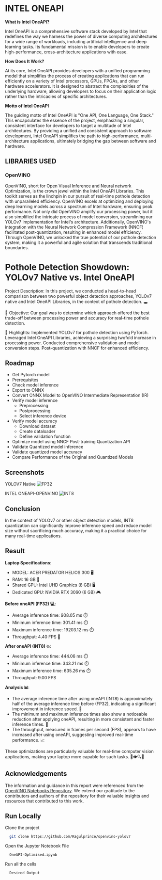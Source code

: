 # INTEL ONEAPI

**What is Intel OneAPI?**

Intel OneAPI is a comprehensive software stack developed by Intel that redefines the way we harness the power of diverse computing architectures for a wide range of workloads, including artificial intelligence and deep learning tasks. Its fundamental mission is to enable developers to create high-performance, cross-architecture applications with ease.

**How Does It Work?**

At its core, Intel OneAPI provides developers with a unified programming model that simplifies the process of creating applications that can run efficiently on a variety of Intel processors, GPUs, FPGAs, and other hardware accelerators. It is designed to abstract the complexities of the underlying hardware, allowing developers to focus on their application logic rather than the intricacies of specific architectures.

**Motto of Intel OneAPI**

The guiding motto of Intel OneAPI is "One API, One Language, One Stack." This encapsulates the essence of the project, emphasizing a singular, consistent interface for developers to target a multitude of Intel architectures. By providing a unified and consistent approach to software development, Intel OneAPI simplifies the path to high-performance, multi-architecture applications, ultimately bridging the gap between software and hardware.

## LIBRARIES USED

### OpenVINO

OpenVINO, short for Open Visual Inference and Neural network Optimization, is the crown jewel within the Intel OneAPI Libraries. This toolkit serves as the linchpin in our pursuit of real-time pothole detection with unparalleled efficiency. OpenVINO excels at optimizing and deploying deep learning models across a spectrum of Intel hardware, ensuring peak performance. Not only did OpenVINO amplify our processing power, but it also simplified the intricate process of model conversion, streamlining our YOLOv7 implementation for Intel's architecture. Additionally, OpenVINO's integration with the Neural Network Compression Framework (NNCF) facilitated post-quantization, resulting in enhanced model efficiency. Through OpenVINO, we unlocked the true potential of our pothole detection system, making it a powerful and agile solution that transcends traditional boundaries.


# Pothole Detection Showdown: YOLOv7 Native vs. Intel OneAPI
Project Description:
In this project, we conducted a head-to-head comparison between two powerful object detection approaches, YOLOv7 native and Intel OneAPI Libraries, in the context of pothole detection. 🕳️

📌 Objective: Our goal was to determine which approach offered the best trade-off between processing power and accuracy for real-time pothole detection. 

🚀 Highlights: Implemented YOLOv7 for pothole detection using PyTorch. Leveraged Intel OneAPI Libraries, achieving a surprising twofold increase in processing power. Conducted comprehensive validation and model conversion steps. Post-quantization with NNCF for enhanced efficiency.


## Roadmap

- Get Pytorch model
- Prerequisites
- Check model inference
- Export to ONNX
- Convert ONNX Model to OpenVINO Intermediate Representation (IR)
- Verify model inference
  - Preprocessing
  - Postprocessing
  - Select inference device
- Verify model accuracy
  - Download dataset
  - Create dataloader
  - Define validation function
- Optimize model using NNCF Post-training Quantization API
- Validate Quantized model inference
- Validate quantized model accuracy
- Compare Performance of the Original and Quantized Models



## Screenshots

YOLOV7 Native
![FP32](https://github.com/Ragulprince/openvino-yolov7/assets/94695130/42246cfe-bf35-44e3-a102-ba4609de14ab)

INTEL ONEAPI-OPENVINO
![INT8](https://github.com/Ragulprince/openvino-yolov7/assets/94695130/36bfc243-ee82-4dfc-963f-31376c60a3c4)



## Conclusion

In the context of YOLOv7 or other object detection models, INT8 quantization can significantly improve inference speed and reduce model size without sacrificing much accuracy, making it a practical choice for many real-time applications.


## Result
**Laptop Specifications**:
- MODEL: ACER PREDATOR HELIOS 300 🖥️
- RAM: 16 GB 📶
- Shared GPU: Intel UHD Graphics (8 GB) 🖥️
- Dedicated GPU: NVIDIA RTX 3060 (6 GB) 🎮

**Before oneAPI (FP32) 💻**:
- Average inference time: 908.05 ms ⏱️
- Minimum inference time: 301.41 ms ⏱️
- Maximum inference time: 19203.12 ms ⏱️
- Throughput: 4.40 FPS 🚀

**After oneAPI (INT8) 💥**:
- Average inference time: 444.06 ms ⏱️
- Minimum inference time: 343.21 ms ⏱️
- Maximum inference time: 635.26 ms ⏱️
- Throughput: 9.00 FPS 

**Analysis 📊**:
- The average inference time after using oneAPI (INT8) is approximately half of the average inference time before (FP32), indicating a significant improvement in inference speed. 🚀
- The minimum and maximum inference times also show a noticeable reduction after applying oneAPI, resulting in more consistent and faster inference times. 💨
- The throughput, measured in frames per second (FPS), appears to have increased after using oneAPI, suggesting improved real-time performance. 📈

These optimizations are particularly valuable for real-time computer vision applications, making your laptop more capable for such tasks. 👏👁️🔍🚀

## Acknowledgements

The information and guidance in this report were referenced from the [OpenVINO Notebooks Repository](https://github.com/openvinotoolkit/openvino_notebooks/tree/main/notebooks/226-yolov7-optimization). We extend our gratitude to the contributors and authors of the repository for their valuable insights and resources that contributed to this work.


## Run Locally

Clone the project

```bash
  git clone https://github.com/Ragulprince/openvino-yolov7
```

Open the Jupyter Notebook File

```bash
  OneAPI-Optimised.ipynb
```

Run all the cells

```bash
  Desired Output
```



